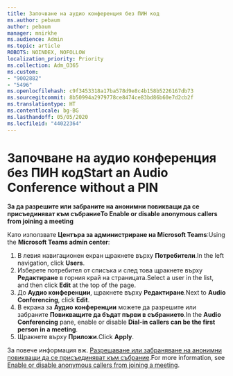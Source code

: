 ```yaml
---
title: Започване на аудио конференция без ПИН код
ms.author: pebaum
author: pebaum
manager: mnirkhe
ms.audience: Admin
ms.topic: article
ROBOTS: NOINDEX, NOFOLLOW
localization_priority: Priority
ms.collection: Adm_O365
ms.custom:
- "9002882"
- "5496"
ms.openlocfilehash: c9f3453318a17ba578d9e8c4b158b5226167db73
ms.sourcegitcommit: 8b50994a2979778ce8474ce83bd86b60e7d2cb2f
ms.translationtype: HT
ms.contentlocale: bg-BG
ms.lasthandoff: 05/05/2020
ms.locfileid: "44022364"
---
```

# <a name="start-an-audio-conference-without-a-pin"></a><span data-ttu-id="832ca-102">Започване на аудио конференция без ПИН код</span><span class="sxs-lookup"><span data-stu-id="832ca-102">Start an Audio Conference without a PIN</span></span>

<span data-ttu-id="832ca-103">**За да разрешите или забраните на анонимни повикващи да се присъединяват към събрание**</span><span class="sxs-lookup"><span data-stu-id="832ca-103">**To Enable or disable anonymous callers from joining a meeting**</span></span>

<span data-ttu-id="832ca-104">Като използвате **Центъра за администриране на Microsoft Teams**:</span><span class="sxs-lookup"><span data-stu-id="832ca-104">Using the **Microsoft Teams admin center**:</span></span>

1. <span data-ttu-id="832ca-105">В левия навигационен екран щракнете върху **Потребители**.</span><span class="sxs-lookup"><span data-stu-id="832ca-105">In the left navigation, click **Users**.</span></span>
2. <span data-ttu-id="832ca-106">Изберете потребител от списъка и след това щракнете върху **Редактиране** в горния край на страницата.</span><span class="sxs-lookup"><span data-stu-id="832ca-106">Select a user in the list, and then click **Edit** at the top of the page.</span></span>
3. <span data-ttu-id="832ca-107">До **Аудио конференции**, щракнете върху **Редактиране**.</span><span class="sxs-lookup"><span data-stu-id="832ca-107">Next to **Audio Conferencing**, click **Edit**.</span></span>
4. <span data-ttu-id="832ca-108">В екрана за **Аудио конференции** можете да разрешите или забраните **Повикващите да бъдат първи в събранието**.</span><span class="sxs-lookup"><span data-stu-id="832ca-108">In the **Audio Conferencing** pane, enable or disable **Dial-in callers can be the first person in a meeting**.</span></span>
5. <span data-ttu-id="832ca-109">Щракнете върху **Приложи**.</span><span class="sxs-lookup"><span data-stu-id="832ca-109">Click **Apply**.</span></span>

<span data-ttu-id="832ca-110">За повече информация вж. [Разрешаване или забраняване на анонимни повикващи да се присъединяват към събрание](https://docs.microsoft.com/microsoftteams/start-an-audio-conference-over-the-phone-without-a-pin-in-teams).</span><span class="sxs-lookup"><span data-stu-id="832ca-110">For more information, see [Enable or disable anonymous callers from joining a meeting](https://docs.microsoft.com/microsoftteams/start-an-audio-conference-over-the-phone-without-a-pin-in-teams).</span></span>
